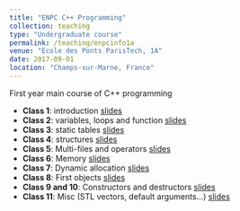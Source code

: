 ```yaml
---
title: "ENPC C++ Programming"
collection: teaching
type: "Undergraduate course"
permalink: /teaching/enpcinfo1a
venue: "Ecole des Ponts ParisTech, 1A"
date: 2017-09-01
location: "Champs-sur-Marne, France"
---
```


First year main course of C++ programming

* **Class 1**: introduction
[slides](https://aboulch.github.io/files/teaching_enpc_1a_info/intro_01_02.pdf)
* **Class 2**: variables, loops and function
[slides](https://aboulch.github.io/files/teaching_enpc_1a_info/intro_03.pdf)
* **Class 3**: static tables
[slides](https://aboulch.github.io/files/teaching_enpc_1a_info/intro_04.pdf)
* **Class 4**: structures
[slides](https://aboulch.github.io/files/teaching_enpc_1a_info/intro_05.pdf)
* **Class 5**: Multi-files and operators
[slides](https://aboulch.github.io/files/teaching_enpc_1a_info/intro_06.pdf)
* **Class 6**: Memory
[slides](https://aboulch.github.io/files/teaching_enpc_1a_info/intro_07.pdf)
* **Class 7**: Dynamic allocation
[slides](https://aboulch.github.io/files/teaching_enpc_1a_info/intro_08.pdf)
* **Class 8**: First objects
[slides](https://aboulch.github.io/files/teaching_enpc_1a_info/intro_09.pdf)
* **Class 9 and 10**: Constructors and destructors [slides](https://aboulch.github.io/files/teaching_enpc_1a_info/intro_10.pdf)
* **Class 11**: Misc (STL vectors, default arguments...) [slides](https://aboulch.github.io/files/teaching_enpc_1a_info/intro_12.pdf)
